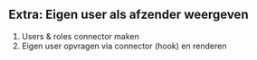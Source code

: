 ## Extra: Eigen user als afzender weergeven

1. Users & roles connector maken
2. Eigen user opvragen via connector (hook) en renderen